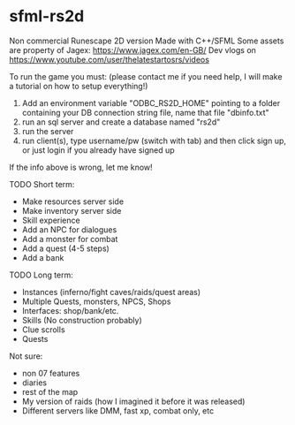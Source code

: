 # sfml-rs2d

Non commercial Runescape 2D version Made with C++/SFML
Some assets are property of Jagex: <https://www.jagex.com/en-GB/>
Dev vlogs on <https://www.youtube.com/user/thelatestartosrs/videos>

To run the game you must: (please contact me if you need help, I will make a tutorial on how to setup everything!)

1. Add an environment variable "ODBC_RS2D_HOME" pointing to a folder containing your DB connection string file, name that file "dbinfo.txt"
2. run an sql server and create a database named "rs2d"
3. run the server
4. run client(s), type username/pw (switch with tab) and then click sign up, or just login if you already have signed up

If the info above is wrong, let me know!

TODO Short term:

- Make resources server side
- Make inventory server side
- Skill experience
- Add an NPC for dialogues
- Add a monster for combat
- Add a quest (4-5 steps)
- Add a bank

TODO Long term:

- Instances (inferno/fight caves/raids/quest areas)
- Multiple Quests, monsters, NPCS, Shops
- Interfaces: shop/bank/etc.
- Skills (No construction probably)
- Clue scrolls
- Quests

Not sure:

- non 07 features
- diaries
- rest of the map
- My version of raids (how I imagined it before it was released)
- Different servers like DMM, fast xp, combat only, etc
